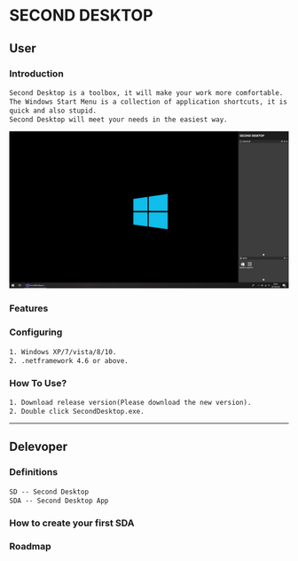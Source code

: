 # SECOND DESKTOP

## User
### Introduction
    Second Desktop is a toolbox, it will make your work more comfortable.  
    The Windows Start Menu is a collection of application shortcuts, it is quick and also stupid.  
    Second Desktop will meet your needs in the easiest way.  
![SecondDesktop](https://raw.githubusercontent.com/Mingxuel/SecondDesktop/master/BlogResource/SecondDesktop.png)
### Features
  
  
### Configuring
    1. Windows XP/7/vista/8/10.  
    2. .netframework 4.6 or above.  
### How To Use?
    1. Download release version(Please download the new version).  
    2. Double click SecondDesktop.exe.  
  
----
## Delevoper

### Definitions
    SD -- Second Desktop  
    SDA -- Second Desktop App  

### How to create your first SDA

### Roadmap

